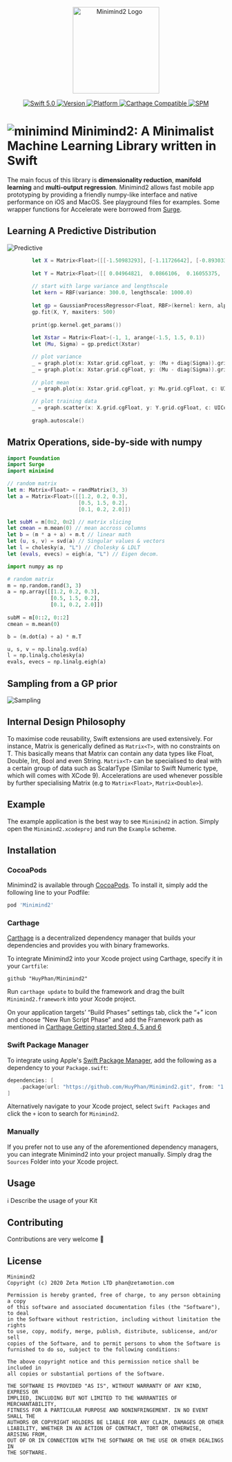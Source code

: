 <p align="center">
   <img width="200" src="https://raw.githubusercontent.com/SvenTiigi/SwiftKit/gh-pages/readMeAssets/SwiftKitLogo.png" alt="Minimind2 Logo">
</p>

<p align="center">
   <a href="https://developer.apple.com/swift/">
      <img src="https://img.shields.io/badge/Swift-5.0-orange.svg?style=flat" alt="Swift 5.0">
   </a>
   <a href="http://cocoapods.org/pods/Minimind2">
      <img src="https://img.shields.io/cocoapods/v/Minimind2.svg?style=flat" alt="Version">
   </a>
   <a href="http://cocoapods.org/pods/Minimind2">
      <img src="https://img.shields.io/cocoapods/p/Minimind2.svg?style=flat" alt="Platform">
   </a>
   <a href="https://github.com/Carthage/Carthage">
      <img src="https://img.shields.io/badge/Carthage-compatible-4BC51D.svg?style=flat" alt="Carthage Compatible">
   </a>
   <a href="https://github.com/apple/swift-package-manager">
      <img src="https://img.shields.io/badge/Swift%20Package%20Manager-compatible-brightgreen.svg" alt="SPM">
   </a>
</p>


# ![minimind](https://github.com/fqhuy/minimind/blob/master/doc/images/minimind128.png) Minimind2: A Minimalist Machine Learning Library written in Swift

The main focus of this library is **dimensionality reduction**, **manifold learning** and **multi-output regression**. Minimind2 allows fast mobile app prototyping by providing a friendly numpy-like interface and native performance on iOS and MacOS. See playground files for examples. Some wrapper functions for Accelerate were borrowed from [Surge](https://github.com/mattt/Surge).

## Learning A Predictive Distribution
![Predictive](https://github.com/fqhuy/minimind/blob/master/doc/images/regression.png)

```swift
        let X = Matrix<Float>([[-1.50983293], [-1.11726642], [-0.89303372], [ 0.07971517], [ 0.29116607], [ 0.7494249 ], [ 0.93321463], [ 1.46661229]])
        
        let Y = Matrix<Float>([[ 0.04964821,  0.0866106,  0.16055375,  0.58936555,  0.71558366,  1.00004714,  1.08412273,  1.42418915]]).t
        
        // start with large variance and lengthscale
        let kern = RBF(variance: 300.0, lengthscale: 1000.0)
        
        let gp = GaussianProcessRegressor<Float, RBF>(kernel: kern, alpha: 1.0)
        gp.fit(X, Y, maxiters: 500)
        
        print(gp.kernel.get_params())
        
        let Xstar = Matrix<Float>(-1, 1, arange(-1.5, 1.5, 0.1))
        let (Mu, Sigma) = gp.predict(Xstar)

        // plot variance 
        _ = graph.plot(x: Xstar.grid.cgFloat, y: (Mu + diag(Sigma)).grid.cgFloat , c: UIColor.blue, s: 1.0)
        _ = graph.plot(x: Xstar.grid.cgFloat, y: (Mu - diag(Sigma)).grid.cgFloat, c: UIColor.blue, s: 1.0)
        
        // plot mean
        _ = graph.plot(x: Xstar.grid.cgFloat, y: Mu.grid.cgFloat, c: UIColor.red, s: 3.0)

        // plot training data
        _ = graph.scatter(x: X.grid.cgFloat, y: Y.grid.cgFloat, c: UIColor.green, s: 10.0)
        
        graph.autoscale()
```
## Matrix Operations, side-by-side with numpy
```swift
import Foundation
import Surge
import minimind

// random matrix
let m: Matrix<Float> = randMatrix(3, 3)
let a = Matrix<Float>([[1.2, 0.2, 0.3],
                       [0.5, 1.5, 0.2],
                       [0.1, 0.2, 2.0]])

let subM = m[0∷2, 0∷2] // matrix slicing
let cmean = m.mean(0) // mean accross columns
let b = (m * a + a) ∘ m.t // linear math
let (u, s, v) = svd(a) // Singular values & vectors
let l = cholesky(a, "L") // Cholesky & LDLT
let (evals, evecs) = eigh(a, "L") // Eigen decom.
```
```python
import numpy as np

# random matrix
m = np.random.rand(3, 3)
a = np.array([[1.2, 0.2, 0.3],
              [0.5, 1.5, 0.2],
              [0.1, 0.2, 2.0]])
              
subM = m[0::2, 0::2]
cmean = m.mean(0)

b = (m.dot(a) + a) * m.T

u, s, v = np.linalg.svd(a)
l = np.linalg.cholesky(a)
evals, evecs = np.linalg.eigh(a)
```

## Sampling from a GP prior

![Sampling](https://github.com/fqhuy/minimind/blob/master/doc/images/sampling.png)

## Internal Design Philosophy
To maximise code reusability, Swift extensions are used extensively. For instance, Matrix is generically defined as ```Matrix<T>```, with no constraints on T. This basically means that Matrix can contain any data types like Float, Double, Int, Bool and even String. ```Matrix<T>``` can be specialised to deal with a certain group of data such as ScalarType (Similar to Swift Numeric type, which will comes with XCode 9). Accelerations are used whenever possible by further specialising Matrix (e.g to ```Matrix<Float>```, ```Matrix<Double>```).


## Example

The example application is the best way to see `Minimind2` in action. Simply open the `Minimind2.xcodeproj` and run the `Example` scheme.

## Installation

### CocoaPods

Minimind2 is available through [CocoaPods](http://cocoapods.org). To install
it, simply add the following line to your Podfile:

```bash
pod 'Minimind2'
```

### Carthage

[Carthage](https://github.com/Carthage/Carthage) is a decentralized dependency manager that builds your dependencies and provides you with binary frameworks.

To integrate Minimind2 into your Xcode project using Carthage, specify it in your `Cartfile`:

```ogdl
github "HuyPhan/Minimind2"
```

Run `carthage update` to build the framework and drag the built `Minimind2.framework` into your Xcode project. 

On your application targets’ “Build Phases” settings tab, click the “+” icon and choose “New Run Script Phase” and add the Framework path as mentioned in [Carthage Getting started Step 4, 5 and 6](https://github.com/Carthage/Carthage/blob/master/README.md#if-youre-building-for-ios-tvos-or-watchos)

### Swift Package Manager

To integrate using Apple's [Swift Package Manager](https://swift.org/package-manager/), add the following as a dependency to your `Package.swift`:

```swift
dependencies: [
    .package(url: "https://github.com/HuyPhan/Minimind2.git", from: "1.0.0")
]
```

Alternatively navigate to your Xcode project, select `Swift Packages` and click the `+` icon to search for `Minimind2`.

### Manually

If you prefer not to use any of the aforementioned dependency managers, you can integrate Minimind2 into your project manually. Simply drag the `Sources` Folder into your Xcode project.

## Usage

ℹ️ Describe the usage of your Kit

## Contributing
Contributions are very welcome 🙌

## License

```
Minimind2
Copyright (c) 2020 Zeta Motion LTD phan@zetamotion.com

Permission is hereby granted, free of charge, to any person obtaining a copy
of this software and associated documentation files (the "Software"), to deal
in the Software without restriction, including without limitation the rights
to use, copy, modify, merge, publish, distribute, sublicense, and/or sell
copies of the Software, and to permit persons to whom the Software is
furnished to do so, subject to the following conditions:

The above copyright notice and this permission notice shall be included in
all copies or substantial portions of the Software.

THE SOFTWARE IS PROVIDED "AS IS", WITHOUT WARRANTY OF ANY KIND, EXPRESS OR
IMPLIED, INCLUDING BUT NOT LIMITED TO THE WARRANTIES OF MERCHANTABILITY,
FITNESS FOR A PARTICULAR PURPOSE AND NONINFRINGEMENT. IN NO EVENT SHALL THE
AUTHORS OR COPYRIGHT HOLDERS BE LIABLE FOR ANY CLAIM, DAMAGES OR OTHER
LIABILITY, WHETHER IN AN ACTION OF CONTRACT, TORT OR OTHERWISE, ARISING FROM,
OUT OF OR IN CONNECTION WITH THE SOFTWARE OR THE USE OR OTHER DEALINGS IN
THE SOFTWARE.
```
